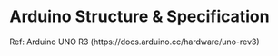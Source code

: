 <h1>Arduino Structure & Specification</h1>
<p>
Ref:
Arduino UNO R3 (https://docs.arduino.cc/hardware/uno-rev3)
